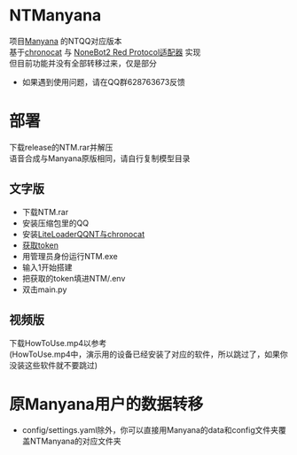 # NTManyana
项目[Manyana](https://github.com/avilliai/Manyana) 的NTQQ对应版本<br>
基于[chronocat](https://chronocat.vercel.app/) 与 [NoneBot2 Red Protocol适配器](https://github.com/nonebot/adapter-red) 实现<br>
但目前功能并没有全部转移过来，仅是部分
- 如果遇到使用问题，请在QQ群628763673反馈
# 部署
下载release的NTM.rar并解压<br>
语音合成与Manyana原版相同，请自行复制模型目录
## 文字版
- 下载NTM.rar
- 安装压缩包里的QQ
- 安装[LiteLoaderQQNT与chronocat](https://chronocat.vercel.app/install/llqqnt)
- [获取token](https://chronocat.vercel.app/config/)
- 用管理员身份运行NTM.exe
- 输入1开始搭建
- 把获取的token填进NTM/.env
- 双击main.py
## 视频版
下载HowToUse.mp4以参考<br>
(HowToUse.mp4中，演示用的设备已经安装了对应的软件，所以跳过了，如果你没装这些软件就不要跳过)
# 原Manyana用户的数据转移
- config/settings.yaml除外，你可以直接用Manyana的data和config文件夹覆盖NTManyana的对应文件夹